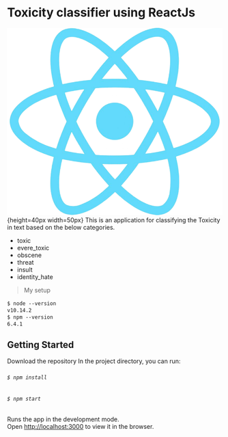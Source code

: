 # Toxicity classifier using ReactJs

 ![React App](https://github.com/stsfaroz/Toxicity-classifier-using-ReactJs/blob/main/ret.png){height=40px width=50px} This is an application for classifying the Toxicity in text based on the below categories.
* toxic
* evere_toxic
* obscene
* threat
* insult
* identity_hate

> My setup 
```
$ node --version
v10.14.2
$ npm --version
6.4.1
```
## Getting Started

Download the repository 
In the project directory, you can run:

###### `$ npm install`

###### `$ npm start`

Runs the app in the development mode.\
Open [http://localhost:3000](http://localhost:3000) to view it in the browser.

